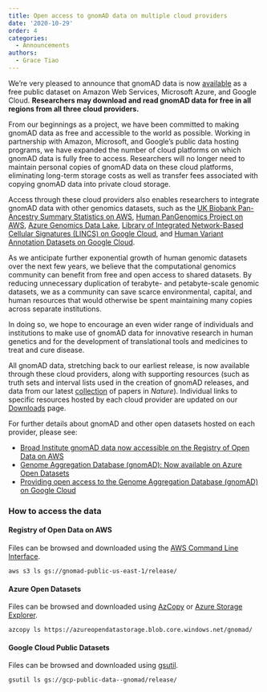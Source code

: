 ```yaml
---
title: Open access to gnomAD data on multiple cloud providers
date: '2020-10-29'
order: 4
categories:
  - Announcements
authors:
  - Grace Tiao
---
```

We’re very pleased to announce that gnomAD data is now [available](https://gnomad.broadinstitute.org/downloads) as a free public dataset on Amazon Web Services, Microsoft Azure, and Google Cloud. **Researchers may download and read gnomAD data for free in all regions from all three cloud providers.**

From our beginnings as a project, we have been committed to making gnomAD data as free and accessible to the world as possible. Working in partnership with Amazon, Microsoft, and Google’s public data hosting programs, we have expanded the number of cloud platforms on which gnomAD data is fully free to access. Researchers will no longer need to maintain personal copies of gnomAD data on these cloud platforms, eliminating long-term storage costs as well as transfer fees associated with copying gnomAD data into private cloud storage.

<!-- end_excerpt -->

Access through these cloud providers also enables researchers to integrate gnomAD data with other genomics datasets, such as the [UK Biobank Pan-Ancestry Summary Statistics on AWS](https://registry.opendata.aws/broad-pan-ukb/), [Human PanGenomics Project on AWS](https://registry.opendata.aws/hpgp-data/), [Azure Genomics Data Lake](https://azure.microsoft.com/en-us/services/open-datasets/catalog/genomics-data-lake/), [Library of Integrated Network-Based Cellular Signatures (LINCS) on Google Cloud](https://console.cloud.google.com/marketplace/product/umiami-lincs/umiami-lincs?filter=solution-type:dataset&filter=category:genomics&id=2000bf1c-07e6-496e-896e-df1f4d47ee63), and [Human Variant Annotation Datasets on Google Cloud](https://console.cloud.google.com/marketplace/product/bigquery-public-data/human-variant-annotation-public?filter=solution-type:dataset&filter=category:genomics&id=9e418c65-7c29-471f-8539-9557e96f807c).

As we anticipate further exponential growth of human genomic datasets over the next few years, we believe that the computational genomics community can benefit from free and open access to shared datasets. By reducing unnecessary duplication of terabyte- and petabyte-scale genomic datasets, we as a community can save scarce environmental, capital, and human resources that would otherwise be spent maintaining many copies across separate institutions.

In doing so, we hope to encourage an even wider range of individuals and institutions to make use of gnomAD data for innovative research in human genetics and for the development of translational tools and medicines to treat and cure disease.

All gnomAD data, stretching back to our earliest release, is now available through these cloud providers, along with supporting resources (such as truth sets and interval lists used in the creation of gnomAD releases, and data from our latest [collection](https://www.nature.com/immersive/d42859-020-00002-x/index.html) of papers in *Nature*). Individual links to specific resources hosted by each cloud provider are updated on our [Downloads](https://gnomad.broadinstitute.org/downloads) page.

For further details about gnomAD and other open datasets hosted on each provider, please see:

* [Broad Institute gnomAD data now accessible on the Registry of Open Data on AWS](https://aws.amazon.com/blogs/industries/broad-institute-gnomad-data-now-accessible-on-the-registry-of-open-data-on-aws/)
* [Genome Aggregation Database (gnomAD): Now available on Azure Open Datasets](https://techcommunity.microsoft.com/t5/healthcare-and-life-sciences/genome-aggregation-database-gnomad-now-available-on-azure-open/ba-p/1824798)
* [Providing open access to the Genome Aggregation Database (gnomAD) on Google Cloud](https://cloud.google.com/blog/topics/healthcare-life-sciences/google-cloud-providing-free-access-to-genome-aggregation-database)

### How to access the data

#### Registry of Open Data on AWS

Files can be browsed and downloaded using the [AWS Command Line Interface](https://docs.aws.amazon.com/cli/).

`aws s3 ls gs://gnomad-public-us-east-1/release/`

#### Azure Open Datasets

Files can be browsed and downloaded using [AzCopy](https://docs.microsoft.com/en-us/azure/storage/common/storage-use-azcopy-v10) or [Azure Storage Explorer](https://azure.microsoft.com/en-us/features/storage-explorer/).

`azcopy ls https://azureopendatastorage.blob.core.windows.net/gnomad/`

#### Google Cloud Public Datasets

Files can be browsed and downloaded using [gsutil](https://cloud.google.com/storage/docs/gsutil).

`gsutil ls gs://gcp-public-data--gnomad/release/`
